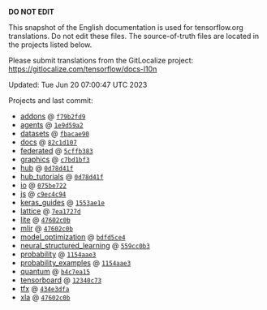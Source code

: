 __DO NOT EDIT__

This snapshot of the English documentation is used for tensorflow.org
translations. Do not edit these files. The source-of-truth files are located in
the projects listed below.

Please submit translations from the GitLocalize project: https://gitlocalize.com/tensorflow/docs-l10n

Updated: Tue Jun 20 07:00:47 UTC 2023

Projects and last commit:

- [addons](https://github.com/tensorflow/addons/tree/master/docs) @ <a href='https://github.com/tensorflow/addons/commit/f79b2fd93752705903583719002f7428a6d14536'><code>f79b2fd9</code></a>
- [agents](https://github.com/tensorflow/agents/tree/master/docs) @ <a href='https://github.com/tensorflow/agents/commit/1e9d59a2c2f30bbb7697abd5e91f603a6452bdff'><code>1e9d59a2</code></a>
- [datasets](https://github.com/tensorflow/datasets/tree/master/docs) @ <a href='https://github.com/tensorflow/datasets/commit/fbacae9034d61870ae8d639c7d3f4a667c434879'><code>fbacae90</code></a>
- [docs](https://github.com/tensorflow/docs/tree/master/site/en) @ <a href='https://github.com/tensorflow/docs/commit/82c1d10782be2714b3ece1f59c05082195474ce9'><code>82c1d107</code></a>
- [federated](https://github.com/tensorflow/federated/tree/main/docs) @ <a href='https://github.com/tensorflow/federated/commit/5cffb3835efd2ce887d50ac15327482a623cb477'><code>5cffb383</code></a>
- [graphics](https://github.com/tensorflow/graphics/tree/master/tensorflow_graphics/g3doc) @ <a href='https://github.com/tensorflow/graphics/commit/c7bd1bf35afb9f20c73404773d3ad9c989f947b0'><code>c7bd1bf3</code></a>
- [hub](https://github.com/tensorflow/hub/tree/master/docs) @ <a href='https://github.com/tensorflow/hub/commit/0d78d41f111dcd5b6f770d376088aaf60dedc29c'><code>0d78d41f</code></a>
- [hub_tutorials](https://github.com/tensorflow/hub/tree/master/examples/colab) @ <a href='https://github.com/tensorflow/hub/commit/0d78d41f111dcd5b6f770d376088aaf60dedc29c'><code>0d78d41f</code></a>
- [io](https://github.com/tensorflow/io/tree/master/docs) @ <a href='https://github.com/tensorflow/io/commit/075be7222dfd234c902aeb31e2e0a44a8db49c00'><code>075be722</code></a>
- [js](https://github.com/tensorflow/tfjs-website/tree/master/docs) @ <a href='https://github.com/tensorflow/tfjs-website/commit/c9ec4c94197b126f8855dd8493e5c5f3ae9e82f4'><code>c9ec4c94</code></a>
- [keras_guides](https://github.com/tensorflow/docs/tree/snapshot-keras/site/en/guide/keras) @ <a href='https://github.com/tensorflow/docs/commit/1553ae1e4a149be71703e2ee60173b3d1e0e8c00'><code>1553ae1e</code></a>
- [lattice](https://github.com/tensorflow/lattice/tree/master/docs) @ <a href='https://github.com/tensorflow/lattice/commit/7ea1727de1e0309eb324296bc445e0bf5c5c6d74'><code>7ea1727d</code></a>
- [lite](https://github.com/tensorflow/tensorflow/tree/master/tensorflow/lite/g3doc) @ <a href='https://github.com/tensorflow/tensorflow/commit/47602c0bad84b8048deea758c413c9657c264ecc'><code>47602c0b</code></a>
- [mlir](https://github.com/tensorflow/tensorflow/tree/master/tensorflow/compiler/mlir/g3doc) @ <a href='https://github.com/tensorflow/tensorflow/commit/47602c0bad84b8048deea758c413c9657c264ecc'><code>47602c0b</code></a>
- [model_optimization](https://github.com/tensorflow/model-optimization/tree/master/tensorflow_model_optimization/g3doc) @ <a href='https://github.com/tensorflow/model-optimization/commit/bdfd5ce4e30072f2da5798375974af640789780b'><code>bdfd5ce4</code></a>
- [neural_structured_learning](https://github.com/tensorflow/neural-structured-learning/tree/master/g3doc) @ <a href='https://github.com/tensorflow/neural-structured-learning/commit/559cc0b39fec933cbd1e7fff9d457ce07733a044'><code>559cc0b3</code></a>
- [probability](https://github.com/tensorflow/probability/tree/main/tensorflow_probability/g3doc) @ <a href='https://github.com/tensorflow/probability/commit/1154aae3b1f5a5f31489eaeaf78803efc58a5b7f'><code>1154aae3</code></a>
- [probability_examples](https://github.com/tensorflow/probability/tree/main/tensorflow_probability/examples/jupyter_notebooks) @ <a href='https://github.com/tensorflow/probability/commit/1154aae3b1f5a5f31489eaeaf78803efc58a5b7f'><code>1154aae3</code></a>
- [quantum](https://github.com/tensorflow/quantum/tree/master/docs) @ <a href='https://github.com/tensorflow/quantum/commit/b4c7ea151275cb75bd75e5c2d35f36abf8679fd8'><code>b4c7ea15</code></a>
- [tensorboard](https://github.com/tensorflow/tensorboard/tree/master/docs) @ <a href='https://github.com/tensorflow/tensorboard/commit/12340c730d9ce76e7797ff90e4a18756cae6205a'><code>12340c73</code></a>
- [tfx](https://github.com/tensorflow/tfx/tree/master/docs) @ <a href='https://github.com/tensorflow/tfx/commit/434e3dfae2cf06730a563757b121b3efd670dc61'><code>434e3dfa</code></a>
- [xla](https://github.com/tensorflow/tensorflow/tree/master/tensorflow/compiler/xla/g3doc) @ <a href='https://github.com/tensorflow/tensorflow/commit/47602c0bad84b8048deea758c413c9657c264ecc'><code>47602c0b</code></a>


